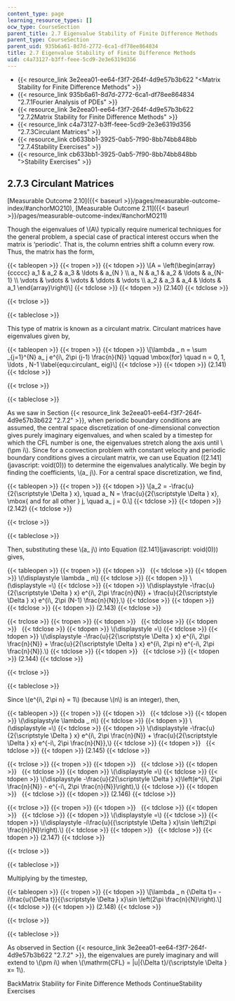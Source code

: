 ```yaml
---
content_type: page
learning_resource_types: []
ocw_type: CourseSection
parent_title: 2.7 Eigenvalue Stability of Finite Difference Methods
parent_type: CourseSection
parent_uid: 935b6a61-8d7d-2772-6ca1-df78ee864834
title: 2.7 Eigenvalue Stability of Finite Difference Methods
uid: c4a73127-b3ff-feee-5cd9-2e3e6319d356
---
```


*   {{< resource_link 3e2eea01-ee64-f3f7-264f-4d9e57b3b622 "\<Matrix Stability for Finite Difference Methods" >}}
*   {{< resource_link 935b6a61-8d7d-2772-6ca1-df78ee864834 "2.7.1Fourier Analysis of PDEs" >}}
*   {{< resource_link 3e2eea01-ee64-f3f7-264f-4d9e57b3b622 "2.7.2Matrix Stability for Finite Difference Methods" >}}
*   {{< resource_link c4a73127-b3ff-feee-5cd9-2e3e6319d356 "2.7.3Circulant Matrices" >}}
*   {{< resource_link cb633bb1-3925-0ab5-7f90-8bb74bb848bb "2.7.4Stability Exercises" >}}
*   {{< resource_link cb633bb1-3925-0ab5-7f90-8bb74bb848bb "\>Stability Exercises" >}}

2.7.3 Circulant Matrices
------------------------

[Measurable Outcome 2.10]({{< baseurl >}}/pages/measurable-outcome-index/#anchorMO210), [Measurable Outcome 2.11]({{< baseurl >}}/pages/measurable-outcome-index/#anchorMO211)

Though the eigenvalues of \\(A\\) typically require numerical techniques for the general problem, a special case of practical interest occurs when the matrix is ‘periodic'. That is, the column entries shift a column every row. Thus, the matrix has the form,

{{< tableopen >}}
{{< tropen >}}
{{< tdopen >}}
\\\[A = \\left(\\begin{array}{ccccc} a\_1 & a\_2 & a\_3 & \\ldots & a\_{N } \\\\ a\_ N & a\_1 & a\_2 & \\ldots & a\_{N-1} \\\\ \\vdots & \\vdots & \\vdots & \\ddots & \\vdots \\\\ a\_2 & a\_3 & a\_4 & \\ldots & a\_1 \\end{array}\\right)\\\]
{{< tdclose >}}
{{< tdopen >}}
(2.140)
{{< tdclose >}}

{{< trclose >}}

{{< tableclose >}}

This type of matrix is known as a circulant matrix. Circulant matrices have eigenvalues given by,

{{< tableopen >}}
{{< tropen >}}
{{< tdopen >}}
\\\[\\lambda \_ n = \\sum \_{j=1}^{N} a\_ j e^{i\\, 2\\pi (j-1) \\frac{n}{N}} \\qquad \\mbox{for} \\quad n = 0, 1, \\ldots , N-1 \\label{equ:circulant\_ eig}\\\]
{{< tdclose >}}
{{< tdopen >}}
(2.141)
{{< tdclose >}}

{{< trclose >}}

{{< tableclose >}}

As we saw in Section {{< resource_link 3e2eea01-ee64-f3f7-264f-4d9e57b3b622 "2.7.2" >}}, when periodic boundary conditions are assumed, the central space discretization of one-dimensional convection gives purely imaginary eigenvalues, and when scaled by a timestep for which the CFL number is one, the eigenvalues stretch along the axis until \\(\\pm i\\). Since for a convection problem with constant velocity and periodic boundary conditions gives a circulant matrix, we can use Equation ([2.141](javascript: void(0))) to determine the eigenvalues analytically. We begin by finding the coefficients, \\(a\_ j\\). For a central space discretization, we find,

{{< tableopen >}}
{{< tropen >}}
{{< tdopen >}}
\\\[a\_2 = -\\frac{u}{2{\\scriptstyle \\Delta } x}, \\quad a\_ N = \\frac{u}{2{\\scriptstyle \\Delta } x}, \\mbox{ and for all other } j, \\quad a\_ j = 0.\\\]
{{< tdclose >}}
{{< tdopen >}}
(2.142)
{{< tdclose >}}

{{< trclose >}}

{{< tableclose >}}

Then, substituting these \\(a\_ j\\) into Equation ([2.141](javascript: void(0))) gives,

{{< tableopen >}}
{{< tropen >}}
{{< tdopen >}}
 
{{< tdclose >}}
{{< tdopen >}}
\\(\\displaystyle \\lambda \_ n\\)
{{< tdclose >}}
{{< tdopen >}}
\\(\\displaystyle =\\)
{{< tdclose >}}
{{< tdopen >}}
\\(\\displaystyle -\\frac{u}{2{\\scriptstyle \\Delta } x} e^{i\\, 2\\pi \\frac{n}{N}} + \\frac{u}{2{\\scriptstyle \\Delta } x} e^{i\\, 2\\pi (N-1) \\frac{n}{N}},\\)
{{< tdclose >}}
{{< tdopen >}}
 
{{< tdclose >}}
{{< tdopen >}}
(2.143)
{{< tdclose >}}

{{< trclose >}}
{{< tropen >}}
{{< tdopen >}}
 
{{< tdclose >}}
{{< tdopen >}}
 
{{< tdclose >}}
{{< tdopen >}}
\\(\\displaystyle =\\)
{{< tdclose >}}
{{< tdopen >}}
\\(\\displaystyle -\\frac{u}{2{\\scriptstyle \\Delta } x} e^{i\\, 2\\pi \\frac{n}{N}} + \\frac{u}{2{\\scriptstyle \\Delta } x} e^{i\\, 2\\pi n} e^{-i\\, 2\\pi \\frac{n}{N}}.\\)
{{< tdclose >}}
{{< tdopen >}}
 
{{< tdclose >}}
{{< tdopen >}}
(2.144)
{{< tdclose >}}

{{< trclose >}}

{{< tableclose >}}

Since \\(e^{i\\, 2\\pi n} = 1\\) (because \\(n\\) is an integer), then,

{{< tableopen >}}
{{< tropen >}}
{{< tdopen >}}
 
{{< tdclose >}}
{{< tdopen >}}
\\(\\displaystyle \\lambda \_ n\\)
{{< tdclose >}}
{{< tdopen >}}
\\(\\displaystyle =\\)
{{< tdclose >}}
{{< tdopen >}}
\\(\\displaystyle -\\frac{u}{2{\\scriptstyle \\Delta } x} e^{i\\, 2\\pi \\frac{n}{N}} + \\frac{u}{2{\\scriptstyle \\Delta } x} e^{-i\\, 2\\pi \\frac{n}{N}},\\)
{{< tdclose >}}
{{< tdopen >}}
 
{{< tdclose >}}
{{< tdopen >}}
(2.145)
{{< tdclose >}}

{{< trclose >}}
{{< tropen >}}
{{< tdopen >}}
 
{{< tdclose >}}
{{< tdopen >}}
 
{{< tdclose >}}
{{< tdopen >}}
\\(\\displaystyle =\\)
{{< tdclose >}}
{{< tdopen >}}
\\(\\displaystyle -\\frac{u}{2{\\scriptstyle \\Delta } x}\\left(e^{i\\, 2\\pi \\frac{n}{N}} - e^{-i\\, 2\\pi \\frac{n}{N}}\\right),\\)
{{< tdclose >}}
{{< tdopen >}}
 
{{< tdclose >}}
{{< tdopen >}}
(2.146)
{{< tdclose >}}

{{< trclose >}}
{{< tropen >}}
{{< tdopen >}}
 
{{< tdclose >}}
{{< tdopen >}}
 
{{< tdclose >}}
{{< tdopen >}}
\\(\\displaystyle =\\)
{{< tdclose >}}
{{< tdopen >}}
\\(\\displaystyle -i\\frac{u}{{\\scriptstyle \\Delta } x}\\sin \\left(2\\pi \\frac{n}{N}\\right).\\)
{{< tdclose >}}
{{< tdopen >}}
 
{{< tdclose >}}
{{< tdopen >}}
(2.147)
{{< tdclose >}}

{{< trclose >}}

{{< tableclose >}}

Multiplying by the timestep,

{{< tableopen >}}
{{< tropen >}}
{{< tdopen >}}
\\\[\\lambda \_ n {\\Delta t}= -i\\frac{u{\\Delta t}}{{\\scriptstyle \\Delta } x}\\sin \\left(2\\pi \\frac{n}{N}\\right).\\\]
{{< tdclose >}}
{{< tdopen >}}
(2.148)
{{< tdclose >}}

{{< trclose >}}

{{< tableclose >}}

As observed in Section {{< resource_link 3e2eea01-ee64-f3f7-264f-4d9e57b3b622 "2.7.2" >}}, the eigenvalues are purely imaginary and will extend to \\(\\pm i\\) when \\(\\mathrm{CFL} = |u|{\\Delta t}/{\\scriptstyle \\Delta } x= 1\\).

BackMatrix Stability for Finite Difference Methods ContinueStability Exercises